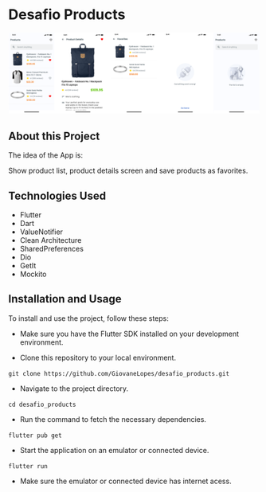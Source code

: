 # Desafio Products

![Screenshot](assets/images/desafio_products.png)

## About this Project

The idea of the App is:

Show product list, product details screen and save products as favorites.

## Technologies Used

- Flutter
- Dart
- ValueNotifier
- Clean Architecture
- SharedPreferences
- Dio
- GetIt
- Mockito

## Installation and Usage
To install and use the project, follow these steps:

- Make sure you have the Flutter SDK installed on your development environment.

- Clone this repository to your local environment.

`git clone https://github.com/GiovaneLopes/desafio_products.git`

- Navigate to the project directory.

`cd desafio_products`

- Run the command to fetch the necessary dependencies.

`flutter pub get`

- Start the application on an emulator or connected device.

`flutter run`

- Make sure the emulator or connected device has internet acess.
